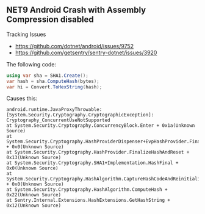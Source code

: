 ## NET9 Android Crash with Assembly Compression disabled

Tracking Issues
* https://github.com/dotnet/android/issues/9752
* https://github.com/getsentry/sentry-dotnet/issues/3920

The following code:
```csharp
using var sha = SHA1.Create();
var hash = sha.ComputeHash(bytes);
var hi = Convert.ToHexString(hash);
```

Causes this:
```
android.runtime.JavaProxyThrowable: [System.Security.Cryptography.CryptographicException]: Cryptography_ConcurrentUseNotSupported
at System.Security.Cryptography.ConcurrencyBlock.Enter + 0x1a(Unknown Source)
at System.Security.Cryptography.HashProviderDispenser+EvpHashProvider.FinalizeHashAndReset + 0x0(Unknown Source)
at System.Security.Cryptography.HashProvider.FinalizeHashAndReset + 0x13(Unknown Source)
at System.Security.Cryptography.SHA1+Implementation.HashFinal + 0x0(Unknown Source)
at System.Security.Cryptography.HashAlgorithm.CaptureHashCodeAndReinitialize + 0x0(Unknown Source)
at System.Security.Cryptography.HashAlgorithm.ComputeHash + 0x22(Unknown Source)
at Sentry.Internal.Extensions.HashExtensions.GetHashString + 0x12(Unknown Source)
```

